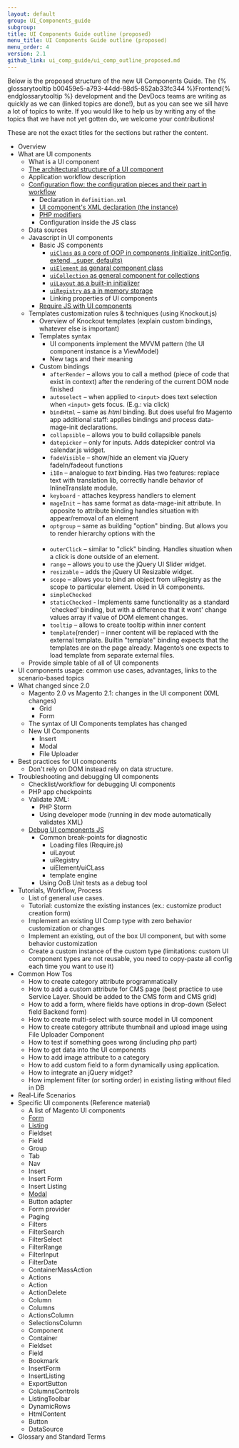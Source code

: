 ```yaml
---
layout: default
group: UI_Components_guide
subgroup:
title: UI Components Guide outline (proposed)
menu_title: UI Components Guide outline (proposed)
menu_order: 4
version: 2.1
github_link: ui_comp_guide/ui_comp_outline_proposed.md
---
```


Below is the proposed structure of the new UI Components Guide. The {% glossarytooltip b00459e5-a793-44dd-98d5-852ab33fc344 %}Frontend{% endglossarytooltip %} development and the DevDocs teams are writing as quickly as we can (linked topics are done!), but as you can see we sill have a lot of topics to write.
If you would like to help us by writing any of the topics that we have not yet gotten do, we welcome your contributions!

<div class="bs-callout bs-callout-info" id="info">
<p>These are not the exact titles for the sections but rather the content.</p>
</div>

- Overview
- What are UI components
	- What is a UI component
	- [The architectural structure of a UI component]({{page.baseurl}}/ui_comp_guide/concepts/ui_comp_architecture_concept.html)
	- Application workflow description
	- [Configuration flow: the configuration pieces and their part in workflow]({{page.baseurl}}ui_comp_guide/concepts/ui_comp_config_flow_concept.html)
		- Declaration in `definition.xml`
		- [UI component's XML declaration (the instance)]({{page.baseurl}}ui_comp_guide/concepts/ui_comp_xmldeclaration_concept.html)
		- [PHP modifiers]({{page.baseurl}}ui_comp_guide/concepts/ui_comp_modifier_concept.html)
		- Configuration inside the JS class
	- Data sources
	- Javascript in UI components
		- Basic JS components
			- [`uiClass` as a core of OOP in components (initialize, initConfig, extend, _super, defaults)]({{page.baseurl}}ui_comp_guide/concepts/ui_comp_uiclass_concept.html)
			- [`uiElement` as genaral component class]({{page.baseurl}}ui_comp_guide/concepts/ui_comp_uielement_concept.html)
			- [`uiCollection` as general component for collections]({{page.baseurl}}ui_comp_guide/concepts/ui_comp_uicollection_concept.html)
			- [`uiLayout`  as a built-in initializer]({{page.baseurl}}ui_comp_guide/concepts/ui_comp_uilayout_concept.html)
			- [`uiRegistry`  as a in memory storage]({{page.baseurl}}ui_comp_guide/concepts/ui_comp_uiregistry.html)			
			- Linking properties of UI components
		- [Require JS with UI components]({{page.baseurl}}ui_comp_guide/concepts/ui_comp_requirejs_concept.html)
	- Templates customization rules & techniques (using Knockout.js)
		- Overview of Knockout templates (explain custom bindings, whatever else is important)
		- Templates syntax
			- UI components implement the MVVM pattern (the UI component instance is a ViewModel)
			- New tags and their meaning
		- Custom bindings
			- `afterRender` – allows you to call a method (piece of code that exist in context) after the  rendering of the current DOM node finished
			- `autoselect` – when applied to `<input>` does text selection when `<input>` gets focus. (E.g.: via click)
			- `bindHtml` – same as _html_ binding. But does useful fro Magento app additional staff: applies bindings and process data-mage-init declarations.
			- `collapsible` – allows you to build collapsible panels
			- `datepicker` – only for inputs. Adds datepicker control via calendar.js widget.
			- `fadeVisible` – show/hide an element via jQuery fadeIn/fadeout functions
			- `i18n` – analogue to _text_ binding. Has two features: replace text with translation lib, correctly handle behavior of InlineTranslate module.
			- `keyboard` - attaches keypress handlers to element
			- `mageInit` – has same format as data-mage-init attribute. In opposite to attribute binding handles situation with appear/removal of an element
			- `optgroup` – same as building "option" binding. But allows you to render hierarchy options with the <optgroup> tag.
			- `outerClick` – similar to "click" binding. Handles situation when a click is done outside of an element.
			- `range` – allows you to use the jQuery UI Slider widget.
			- `resizable` – adds the jQuery UI Resizable widget.
			- `scope` – allows you to bind an object from uiRegistry as the scope to particular element. Used in Ui components.
			- `simpleChecked`
			- `staticChecked` - Implements same functionality as a standard 'checked' binding, but with a difference that it wont' change values array if value of DOM element changes.
			- `tooltip` – allows to create tooltip within inner content
			- `template`(render) – inner content will be replaced with the external template. Builtin "template" binding expects that the templates are on the page already. Magento’s one expects to load template from separate external files.
	- Provide simple table of all of UI сomponents
- UI components usage: common use cases, advantages, links to the scenario-based topics
- What changed since 2.0
	- Magento 2.0 vs Magento 2.1: changes in the UI component (XML changes)
		- Grid
		- Form
	- The syntax of UI Components templates has changed
	- New UI Components
		- Insert
		- Modal
		- File Uploader
- Best practices for UI components
	-  Don't rely on DOM instead rely on data structure.
-  Troubleshooting and debugging UI components
	-  Checklist/workflow for debugging UI components
	-  PHP app checkpoints
	-  Validate XML:
		-  PHP Storm
		-  Using developer mode (running in dev mode automatically validates XML)
	-  [Debug UI components JS]({{page.baseurl}}ui_comp_guide/troubleshoot/ui_comp_troubleshoot_js.html)
		-  Common break-points for diagnostic
			-  Loading files (Require.js)
			-  uiLayout
			-  uiRegistry
			-  uiElement/uiCLass
			-  template engine
		-  Using OoB Unit tests as a debug tool
-  Tutorials, Workflow, Process
	-  List of general use cases.
	-  Tutorial: customize the existing instances (ex.: customize product creation form)
	-  Implement an existing UI Comp type with zero behavior customization or changes
	-  Implement an existing, out of the box UI component, but with some behavior customization
	-  Create a custom instance of the custom type (limitations: custom UI component types are not reusable, you need to copy-paste all config each time you want to use it)
-  Common How Tos
	-  How to create category attribute programmatically
	-  How to add a custom attribute for CMS page (best practice to use Service Layer. Should be added to the CMS form and CMS grid)
	-  How to add a form, where fields have options in drop-down (Select field Backend form)
	-  How to create multi-select with source model in UI component
	-  How to create category attribute thumbnail and upload image using File Uploader Component
	-  How to test if something goes wrong (including php part)
	-  How to get data into the UI components
	-  How to add image attribute to a category
	-  How to add custom field to a form dynamically using application.
	-  How to integrate an jQuery widget?
	-  How implement filter (or sorting order) in existing listing without filed in DB
-  Real-Life Scenarios
-  Specific UI сomponents (Reference material)
	-  A list of Magento UI components
	-  [Form]({{page.baseurl}}ui_comp_guide/components/ui-form.html)
	-  [Listing]({{page.baseurl}}ui_comp_guide/components/ui-listing-grid.html)
	-  Fieldset
	-  Field
	-  Group
	-  Tab
	-  Nav
	-  Insert
	-  Insert Form
	-  Insert Listing
	-  [Modal]({{page.baseurl}}ui_comp_guide/components/ui-modal.html)
	-  Button adapter
	-  Form provider
	-  Paging
	-  Filters
	-  FilterSearch
	-  FilterSelect
	-  FilterRange
	-  FilterInput
	-  FilterDate
	-  ContainerMassAction
	-  Actions
	-  Action
	-  ActionDelete
	-  Column
	-  Columns
	-  ActionsColumn
	-  SelectionsColumn
	-  Component
	-  Container
	-  Fieldset
	-  Field
	-  Bookmark
	-  InsertForm
	-  InsertListing
	-  ExportButton
	-  ColumnsControls
	-  ListingToolbar
	-  DynamicRows
	-  HtmlContent
	-  Button
	-  DataSource
-  Glossary and Standard Terms
